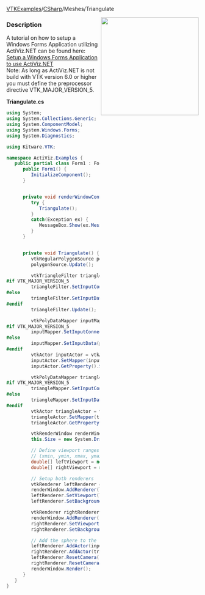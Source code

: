 [VTKExamples](/home/)/[CSharp](/CSharp)/Meshes/Triangulate

<img align="right" src="https://github.com/lorensen/VTKExamples/blob/gh-pages/Testing/Baseline/Meshes/TestTriangulate.png?raw=true" width="256" />

### Description
A tutorial on how to setup a Windows Forms Application utilizing ActiViz.NET can be found here: [Setup a Windows Forms Application to use ActiViz.NET](http://www.vtk.org/Wiki/VTK/CSharp/ActiViz.NET)<br />
Note: As long as ActiViz.NET is not build with VTK version 6.0 or higher you must define the preprocessor directive VTK_MAJOR_VERSION_5.

**Triangulate.cs**
```csharp
using System;
using System.Collections.Generic;
using System.ComponentModel;
using System.Windows.Forms;
using System.Diagnostics;

using Kitware.VTK;

namespace ActiViz.Examples {
   public partial class Form1 : Form {
      public Form1() {
         InitializeComponent();
      }


      private void renderWindowControl1_Load(object sender, EventArgs e) {
         try {
            Triangulate();
         }
         catch(Exception ex) {
            MessageBox.Show(ex.Message, "Exception", MessageBoxButtons.OK);
         }
      }


      private void Triangulate() {
         vtkRegularPolygonSource polygonSource = vtkRegularPolygonSource.New();
         polygonSource.Update();

         vtkTriangleFilter triangleFilter = vtkTriangleFilter.New();
#if VTK_MAJOR_VERSION_5
         triangleFilter.SetInputConnection(polygonSource.GetOutputPort());
#else
         triangleFilter.SetInputData(polygonSource);
#endif
         triangleFilter.Update();

         vtkPolyDataMapper inputMapper = vtkPolyDataMapper.New();
#if VTK_MAJOR_VERSION_5
         inputMapper.SetInputConnection(polygonSource.GetOutputPort());
#else
         inputMapper.SetInputData(polygonSource);
#endif
         vtkActor inputActor = vtkActor.New();
         inputActor.SetMapper(inputMapper);
         inputActor.GetProperty().SetRepresentationToWireframe();

         vtkPolyDataMapper triangleMapper = vtkPolyDataMapper.New();
#if VTK_MAJOR_VERSION_5
         triangleMapper.SetInputConnection(triangleFilter.GetOutputPort());
#else
         triangleMapper.SetInputData(triangleFilter);
#endif
         vtkActor triangleActor = vtkActor.New();
         triangleActor.SetMapper(triangleMapper);
         triangleActor.GetProperty().SetRepresentationToWireframe();

         vtkRenderWindow renderWindow = renderWindowControl1.RenderWindow;
         this.Size = new System.Drawing.Size(612, 352);

         // Define viewport ranges
         // (xmin, ymin, xmax, ymax)
         double[] leftViewport = new double[] { 0.0, 0.0, 0.5, 1.0 };
         double[] rightViewport = new double[] { 0.5, 0.0, 1.0, 1.0 };

         // Setup both renderers
         vtkRenderer leftRenderer = vtkRenderer.New();
         renderWindow.AddRenderer(leftRenderer);
         leftRenderer.SetViewport(leftViewport[0], leftViewport[1], leftViewport[2], leftViewport[3]);
         leftRenderer.SetBackground(.6, .5, .4);

         vtkRenderer rightRenderer = vtkRenderer.New();
         renderWindow.AddRenderer(rightRenderer);
         rightRenderer.SetViewport(rightViewport[0], rightViewport[1], rightViewport[2], rightViewport[3]);
         rightRenderer.SetBackground(.4, .5, .6);

         // Add the sphere to the left and the cube to the right
         leftRenderer.AddActor(inputActor);
         rightRenderer.AddActor(triangleActor);
         leftRenderer.ResetCamera();
         rightRenderer.ResetCamera();
         renderWindow.Render();
      }
   }
}
```
